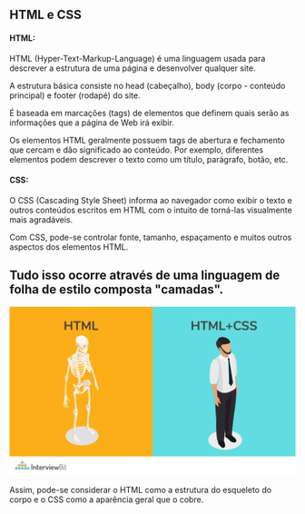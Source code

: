 HTML e CSS
---
#### HTML:
HTML (Hyper-Text-Markup-Language) é uma linguagem usada para descrever a estrutura de uma página e desenvolver qualquer site. 

A estrutura básica consiste no head (cabeçalho), body (corpo - conteúdo principal) e footer (rodapé) do site. 

É baseada em marcações (tags) de elementos que definem quais serão as informações que a página de Web irá exibir.

Os elementos HTML geralmente possuem tags de abertura e fechamento que cercam e dão significado ao conteúdo. Por exemplo, diferentes elementos podem descrever o texto como um título, parágrafo, botão, etc.



#### CSS:
O CSS (Cascading Style Sheet) informa ao navegador como exibir o texto e outros conteúdos escritos em HTML com o intuito de torná-las visualmente mais agradáveis.

Com CSS, pode-se controlar fonte, tamanho, espaçamento e muitos outros aspectos dos elementos HTML.

Tudo isso ocorre através de uma linguagem de folha de estilo composta "camadas".
---

![diferença-HTML-CSS](https://github.com/anairam-fn/atividade-semanal1/blob/main/HTML-and-CSS.png)

Assim, pode-se considerar o HTML como a estrutura do esqueleto do corpo e o CSS como a aparência geral que o cobre.